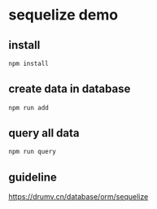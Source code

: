 # sequelize demo

## install

```sh
npm install
```

## create data in database

```sh
npm run add
```

## query all data

```sh
npm run query
```

## guideline

https://drumv.cn/database/orm/sequelize
